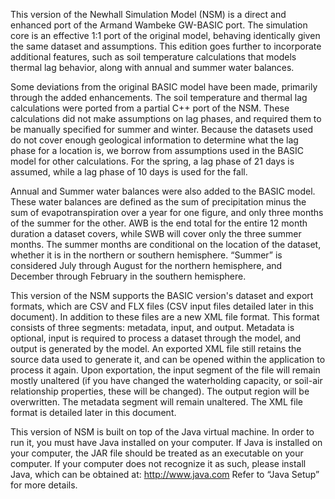 This version of the Newhall Simulation Model (NSM) is a direct and enhanced port of the
Armand Wambeke GW-BASIC port. The simulation core is an effective 1:1 port of the original model,
behaving identically given the same dataset and assumptions. This edition goes further to incorporate
additional features, such as soil temperature calculations that models thermal lag behavior, along with
annual and summer water balances.

Some deviations from the original BASIC model have been made, primarily through the added
enhancements. The soil temperature and thermal lag calculations were ported from a partial C++ port
of the NSM. These calculations did not make assumptions on lag phases, and required them to be
manually specified for summer and winter. Because the datasets used do not cover enough geological
information to determine what the lag phase for a location is, we borrow from assumptions used in the
BASIC model for other calculations. For the spring, a lag phase of 21 days is assumed, while a lag
phase of 10 days is used for the fall.

Annual and Summer water balances were also added to the BASIC model. These water
balances are defined as the sum of precipitation minus the sum of evapotranspiration over a year for
one figure, and only three months of the summer for the other. AWB is the end total for the entire 12
month duration a dataset covers, while SWB will cover only the three summer months. The summer
months are conditional on the location of the dataset, whether it is in the northern or southern
hemisphere. “Summer” is considered July through August for the northern hemisphere, and December
through February in the southern hemisphere.

This version of the NSM supports the BASIC version's dataset and export formats, which are
CSV and FLX files (CSV input files detailed later in this document). In addition to these files are a
new XML file format. This format consists of three segments: metadata, input, and output. Metadata
is optional, input is required to process a dataset through the model, and output is generated by the
model. An exported XML file still retains the source data used to generate it, and can be opened within
the application to process it again. Upon exportation, the input segment of the file will remain mostly
unaltered (if you have changed the waterholding capacity, or soil-air relationship properties, these will
be changed). The output region will be overwritten. The metadata segment will remain unaltered. The
XML file format is detailed later in this document.

This version of NSM is built on top of the Java virtual machine. In order to run it, you must
have Java installed on your computer. If Java is installed on your computer, the JAR file should be
treated as an executable on your computer. If your computer does not recognize it as such, please
install Java, which can be obtained at: http://www.java.com Refer to “Java Setup” for more details.